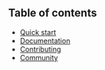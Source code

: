 ## Table of contents

- [Quick start](#quick-start)
- [Documentation](#documentation)
- [Contributing](#contributing)
- [Community](#community)
